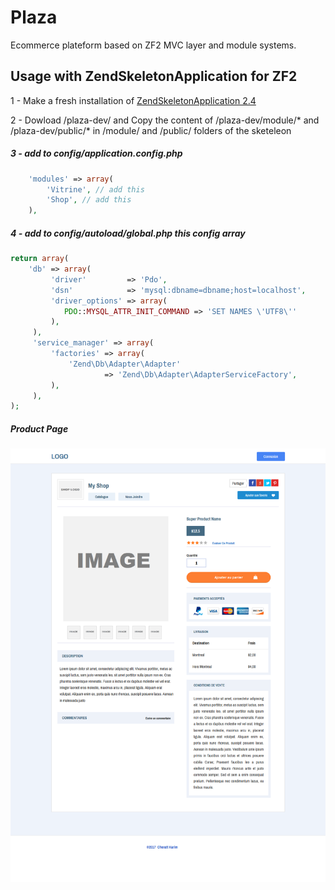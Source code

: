 # Plaza
Ecommerce plateform based on ZF2 MVC layer and module systems.

## Usage with ZendSkeletonApplication for ZF2

1 - Make a fresh installation of 
    [ZendSkeletonApplication 2.4](https://github.com/zendframework/ZendSkeletonApplication/blob/release-2.4/README.md) 

2 - Dowload /plaza-dev/ and Copy the content of /plaza-dev/module/* and  /plaza-dev/public/* in /module/ and /public/ folders of the sketeleon

##### 3 - add to config/application.config.php

``` php 
    'modules' => array(
        'Vitrine', // add this
        'Shop', // add this
    ),
```

##### 4 - add to config/autoload/global.php this config array

``` php
return array(
    'db' => array(
         'driver'         => 'Pdo',
         'dsn'            => 'mysql:dbname=dbname;host=localhost',
         'driver_options' => array(
            PDO::MYSQL_ATTR_INIT_COMMAND => 'SET NAMES \'UTF8\''
         ),
     ),
     'service_manager' => array(
         'factories' => array(
             'Zend\Db\Adapter\Adapter'
                     => 'Zend\Db\Adapter\AdapterServiceFactory',
         ),
     ),
);
```
##### Product Page 
![Product Page](/screenshot/plaza-product.png?raw=true "Product Page")

